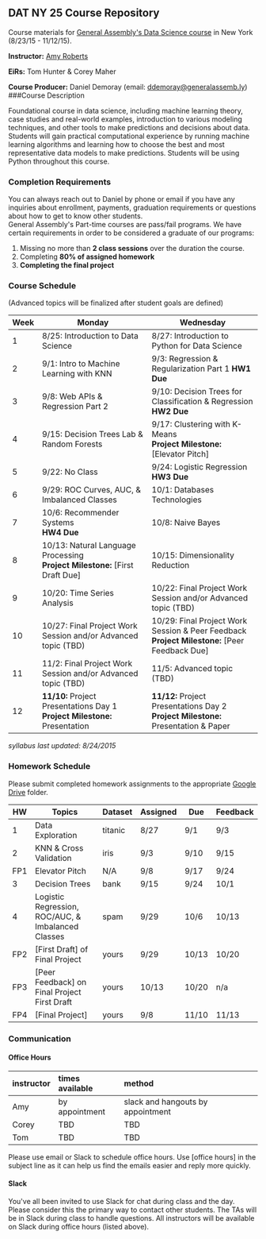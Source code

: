 ## DAT NY 25 Course Repository

Course materials for [General Assembly's Data Science course](https://generalassemb.ly/education/data-science/new-york) in New York (8/23/15 - 11/12/15).

**Instructor:** [Amy Roberts](https://generalassemb.ly/instructors/amy-roberts/6290)

**EiRs:** Tom Hunter & Corey Maher 

**Course Producer:** Daniel Demoray (email: ddemoray@generalassemb.ly)
###Course Description

Foundational course in data science, including machine learning theory, case studies and real-world examples, introduction to various modeling techniques, and other tools to make predictions and decisions about data. Students will gain practical computational experience by running machine learning algorithms and learning how to choose the best and most representative data models to make predictions. Students will be using Python throughout this course.


### Completion Requirements

You can always reach out to Daniel by phone or email if you have any inquiries about enrollment, payments, graduation requirements or questions about how to get to know other students.  
General Assembly's Part-time courses are pass/fail programs.  We have certain requirements in order to be considered a graduate of our programs:

1. Missing no more than **2 class sessions** over the duration the course.
2. Completing **80% of assigned homework**
3. **Completing the final project**

### Course Schedule 
(Advanced topics will be finalized after student goals are defined)

Week | Monday | Wednesday
--- | --- | ---
 1 | 8/25: Introduction to Data Science | 8/27: Introduction to Python for Data Science
 2 | 9/1: Intro to Machine Learning with KNN | 9/3: Regression & Regularization Part 1 **HW1 Due**
 3 | 9/8: Web APIs & Regression Part 2 | 9/10: Decision Trees for Classification & Regression **HW2 Due**
 4 | 9/15: Decision Trees Lab & Random Forests | 9/17: Clustering with K-Means <br>**Project Milestone:** [Elevator Pitch]
 5 | 9/22: No Class | 9/24: Logistic Regression **HW3 Due**
 6 | 9/29: ROC Curves, AUC, & Imbalanced Classes | 10/1: Databases Technologies
 7 | 10/6: Recommender Systems <br> **HW4 Due** | 10/8: Naive Bayes
 8 | 10/13: Natural Language Processing  <br>**Project Milestone:** [First Draft Due]| 10/15: Dimensionality Reduction
 9 | 10/20: Time Series Analysis  | 10/22: Final Project Work Session and/or Advanced topic (TBD)
10 | 10/27: Final Project Work Session and/or Advanced topic (TBD)| 10/29: Final Project Work Session & Peer Feedback <br>**Project Milestone:** [Peer Feedback Due]
11 | 11/2: Final Project Work Session and/or Advanced topic (TBD) | 11/5: Advanced topic (TBD)
12 | **11/10:** Project Presentations Day 1 <br>**Project Milestone:** Presentation | **11/12:** Project Presentations Day 2 <br>**Project Milestone:** Presentation & Paper

_syllabus last updated: 8/24/2015_

### Homework Schedule

Please submit completed homework assignments to the appropriate [Google Drive](https://drive.google.com/folderview?id=0B7eKqdG9LY0Yfl8yQkhUS0huUzZKY09rVUpPdFJOME5sRnp5c1Z0UUVOYjExVDNrX1otWjQ&usp=sharing_eid) folder.

HW | Topics | Dataset | Assigned | Due | Feedback
--- | --- | --- | --- | --- | --- 
1 | Data Exploration | titanic | 8/27 | 9/1 | 9/3
2 | KNN & Cross Validation | iris | 9/3 | 9/10 | 9/15
FP1 | Elevator Pitch | N/A | 9/8 | 9/17 | 9/24
3 | Decision Trees | bank | 9/15 | 9/24 | 10/1
4 | Logistic Regression, ROC/AUC, & Imbalanced Classes | spam | 9/29 | 10/6 | 10/13
FP2 | [First Draft] of Final Project | yours | 9/29 | 10/13 | 10/20
FP3 | [Peer Feedback] on Final Project First Draft | yours | 10/13 | 10/20 | n/a
FP4 | [Final Project] | yours | 9/8 | 11/10 | 11/13

### Communication

#### Office Hours

instructor | times available | method
:----------|:-------------------|:--
Amy     | by appointment | slack and hangouts by appointment
Corey	   | TBD | TBD
Tom      | TBD | TBD


Please use email or Slack to schedule office hours. Use [office hours] in the subject line as it can help us find the emails easier and reply more quickly. 

#### Slack

You've all been invited to use Slack for chat during class and the day. Please consider this the primary way to contact other students. The TAs will be in Slack during class to handle questions. All instructors will be available on Slack during office hours (listed above).

